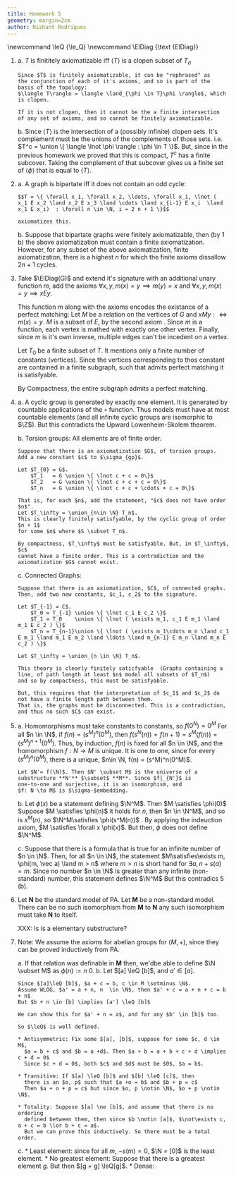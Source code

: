 ```yaml
---
title: Homework 5
geometry: margin=2cm
author: Nishant Rodrigues
---
```


\newcommand \leQ {\le_Q}
\newcommand \ElDiag {\text {ElDiag}}

1.  a.  $T$ is finititely axiomatizable iff $\langle T \rangle$ is a
        clopen subset of $T_\sigma$

        Since $T$ is finitely axiomatizable, it can be "rephrased" as
        the conjunction of each of it's axioms, and so is part of the
        basis of the topology:
        $\langle T\rangle = \langle \land_{\phi \in T}\phi \rangle$, which
        is clopen.

        If it is not clopen, then it cannot be the a finite intersection
        of any set of axioms, and so cannot be finitely axiomatizable.

    b.  Since $\langle T \rangle$ is the intersection of a (possibly
        infinite) clopen sets. It's complement must be the unions of the
        complements of those sets. i.e.
        $T^c = \union \{ \langle \lnot \phi \rangle : \phi \in T \}$.
        But, since in the previous homework we proved that this is
        compact, $T^c$ has a finite subcover. Taking the complement of
        that subcover gives us a finite set of $\langle \phi \rangle$
        that is equal to $\langle T \rangle$.

2.  a.  A graph is bipartate iff it does not contain an odd cycle:

        $$T = \{ \forall x_1, \forall x_2, \ldots, \forall x_i, \lnot (  x_1 E x_2 \land x_2 E x_3 \land \cdots \land x_{i-1} E x_i  \land x_1 E x_i)  : \forall n \in \N, i = 2 n + 1 \}$$

        axiomatizes this.

    b.  Suppose that bipartate graphs were finitely axiomatizable, then
        (by 1 b) the above axiomatization must contain a finite
        axiomatization. However, for any subset of the above
        axiomatization, finite axiomatization, there is a highest $n$
        for which the finite axioms dissallow $2n + 1$ cycles.

3.  Take $\ElDiag(G)$ and extend it's signature with an additional unary
    function $m$, add the axioms
    $\forall x, y, m(x) = y \implies m(y) = x$ and
    $\forall x, y, m(x) = y \implies x E y$.

    This function $m$ along with the axioms encodes the existance of a
    perfect matching: Let $M$ be a relation on the vertices of $G$ and
    $x M y :\iff m(x) = y$. $M$ is a subset of $E$, by the second axiom
    . Since $m$ is  a function, each vertex is mathed with exactly one other
    vertex. Finally, since $m$ is it's own inverse, multiple edges can't be
    incedent on a vertex.
 
    Let $T_0$ be a finite subset of $T$. It mentions only a finite number of 
    constants (vertices). Since the vertices corresponding to thos constant
    are contained in a finite subgraph, such that admits perfect matching
    it is satisfyable.
    
    By Compactness, the entire subgraph admits a perfect matching.
   
4.  a.  A cyclic group is generated by exactly one element. It is
        generated by countable applications of the `+` function. Thus
        models must have at most countable elements (and all infinite
        cyclic groups are isomorphic to $\Z$). But this contradicts the
        Upward Lowenheim-Skolem theorem.

    b.  Torsion groups: All elements are of finite order.
    
        Suppose that there is an axiomatization $G$, of torsion groups.
        Add a new constant $c$ to $\sigma_{gp}$. 
        
        Let $T_{0} = G$.       
            $T_1   = G \union \{ \lnot c + c = 0\}$
            $T_2   = G \union \{ \lnot c + c + c = 0\}$
            $T_n   = G \union \{ \lnot c + c + \cdots + c = 0\}$

        That is, for each $n$, add the statement, "$c$ does not have order $n$".
        Let $T_\infty = \union_{n\in \N} T_n$. 
        This is clearly finitely satisfyable, by the cyclic group of order $n + 1$
        for some $n$ where $S \subset T_n$. 

        By compactness, $T_\infty$ must be satisfyable. But, in $T_\infty$, $c$
        cannot have a finite order. This is a contradiction and the axiomatization $G$ cannot exist.

    c.  Connected Graphs:
    
        Suppose that there is an axiomatization, $C$, of connected graphs.
        Then, add two new constants, $c_1, c_2$ to the signature.

        Let $T_{-1} = C$. 
            $T_0 = T_{-1} \union \{ \lnot c_1 E c_2 \}$
            $T_1 = T_0    \union \{ \lnot ( \exists m_1, c_1 E m_1 \land m_1 E c_2 ) \}$
            $T_n = T_{n-1}\union \{ \lnot ( \exists m_1\cdots m_n \land c_1 E m_1 \land m_1 E m_2 \land \ldots \land m_{n-1} E m_n \land m_n E c_2 ) \}$
            
        Let $T_\infty = \union_{n \in \N} T_n$.

        This theory is clearly finitely saticfyable  (Graphs containing a line, of path length at least $n$ model all subsets of $T_n$)
        and so by compactness, this must be satisfyable.

        But, this requires that the interpretation of $c_1$ and $c_2$ do not have a finite length path between them. 
        That is, the graphs must be disconnected. This is a contradiction, and thus no such $C$ can exist.

5.  a.  Homomorphisms must take constants to constants, so
        $f(0^N) = 0^M$ For all $n \in \N$, if $f(n) = (s^M)^n(0^M)$,
        then $f(s^N(n)) = f(n+1) = s^M(f(n)) = (s^M)^{n+1}(0^M)$. Thus,
        by induction, $f(n)$ is fixed for all $n \in \N$, and the
        homomorphism $f: N \to M$ is unique. It is one to one, since for
        every $(s^M)^n(0^M)$, there is a unique,
        $n\in \N, f(n) = (s^M)^n(0^M)$.

        Let $N'= f(\N)$. Then $N' \subset M$ is the universe of a
        substructure **N'** $\subset$ **M**. Since $f|_{N'}$ is
        one-to-one and surjective, it is an isomorphism, and
        $f: N \to M$ is $\sigma-$embedding.

    b.  Let $\phi(x)$ be a statement defining $\N^M$. Then
        $M \satisfies \phi(0)$ Suppose $M \satisfies \phi(n)$ it holds
        for $n$, then $n \in \N^M$, and so is $s^M(n)$, so
        $\N^M\satisfies \phi(s^M(n))$ . By applying the indeuction axiom,
        $M \satisfies \forall x \phi(x)$. But then, $\phi$ does not
        define $\N^M$.

    c.  Suppose that there is a formula that is true for an infinite
        number of $n \in \N$. Then, for all $n \in \N$, the statement
        $M\satisfies\exists m, \phi(m, \vec a) \land m > n$ where
        $m > n$ is short hand for $\exists a, n + s(a) = m$. Since no
        number $n \in \N$ is greater than any infinite (non-standard)
        number, this statement defines $\N^M$ But this contradics 5 (b).

6.  Let **N** be the standard model of PA. Let **M** be a non-standard
    model. There can be no such isomorphism from **M** to **N** any such
    isomorphism must take **N** to itself.
    
    XXX: Is is a elementary substructure?

7.  Note: We assume the axioms for abelian groups for $(M, +)$, since
    they can be proved inductively from PA.

    a.  If that relation was definable in **M** then, we'dbe able to 
        define $\N \subset M$ as $\phi(n) := n ~ 0$.
    b.  Let $[a] \leQ [b]$, and $a' \in [a]$.
    
        Since $[a]\leQ [b]$, $a + c = b, c \in M \setminus \N$.
        Assume WLOG, $a' = a + n, n  \in \N$, then $a' + c = a + n + c = b + n$
        But $b + n \in [b] \implies [a'] \leQ [b]$
        
        We can show this for $a' + n = a$, and for any $b' \in [b]$ too.
        
        So $\leQ$ is well defined.

        * Antisymmetric: Fix some $[a], [b]$, suppose for some $c, d \in M$,
          $a = b + c$ and $b = a +d$. Then $a + b = a + b + c + d \implies c + d = 0$ 
          Since $c + d = 0$, both $c$ and $d$ must be $0$, $a = b$.

        * Transitive: If $[a] \leQ [b]$ and $[b] \leQ [c]$, then 
          there is an $o, p$ such that $a +o = b$ and $b + p = c$
          Then $a + o + p = c$ but since $o, p \notin \N$, $o + p \notin \N$.
           
        * Totality: Suppose $[a] \ne [b]$, and assume that there is no ordering
          defined between them, then since $b \notin [a]$, $\not\exists c, a + c = b \lor b + c = a$.
          But we can prove this inductively. So there must be a total order.
     
     c. * Least element: since for all $m$, $\lnot s(m) = 0$, $\N = [0]$ is the least element.
        * No greatest element: Suppose that there is a greatest element $g$. But then $[g + g] \leQ[g]$. 
        * Dense: 
            
